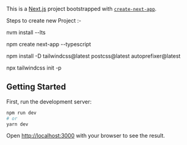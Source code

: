This is a [Next.js](https://nextjs.org/) project bootstrapped with [`create-next-app`](https://github.com/vercel/next.js/tree/canary/packages/create-next-app).

Steps to create new Project :-

nvm install --lts

npm create next-app --typescript

npm install -D tailwindcss@latest postcss@latest autoprefixer@latest

npx tailwindcss init -p


## Getting Started

First, run the development server:

```bash
npm run dev
# or
yarn dev
```

Open [http://localhost:3000](http://localhost:3000) with your browser to see the result.

